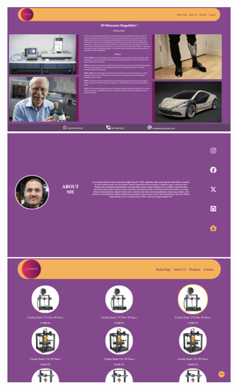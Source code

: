 ![Örnek Resim](assets/anasayfa.png)
![Örnek Resim](assets/about.png)
![Örnek Resim](assets/products.png)